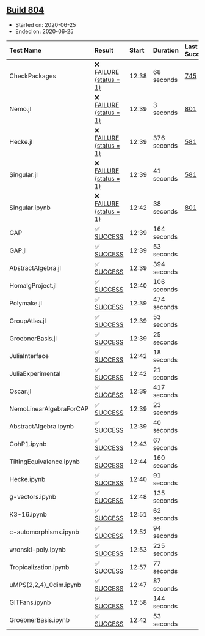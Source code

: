 ## [Build 804](https://oscarci.mathematik.uni-kl.de/job/oscar-julia-1.4/804/)

* Started on: 2020-06-25
* Ended on: 2020-06-25

| Test Name    | Result | Start | Duration | Last Success | First Failure |
|:-------------|:-------|:------|:---------|:-------------|:--------------|
| CheckPackages | ❌ [FAILURE (status = 1)](https://oscarci.mathematik.uni-kl.de/job/oscar-julia-1.4/804/artifact/logs/build-804/CheckPackages.log) | 12:38 | 68 seconds | [745](https://oscarci.mathematik.uni-kl.de/job/oscar-julia-1.4/745/) | [746](https://oscarci.mathematik.uni-kl.de/job/oscar-julia-1.4/746/) |
| Nemo.jl | ❌ [FAILURE (status = 1)](https://oscarci.mathematik.uni-kl.de/job/oscar-julia-1.4/804/artifact/logs/build-804/Nemo.jl.log) | 12:39 | 3 seconds | [801](https://oscarci.mathematik.uni-kl.de/job/oscar-julia-1.4/801/) | [802](https://oscarci.mathematik.uni-kl.de/job/oscar-julia-1.4/802/) |
| Hecke.jl | ❌ [FAILURE (status = 1)](https://oscarci.mathematik.uni-kl.de/job/oscar-julia-1.4/804/artifact/logs/build-804/Hecke.jl.log) | 12:39 | 376 seconds | [581](https://oscarci.mathematik.uni-kl.de/job/oscar-julia-1.4/581/) | [582](https://oscarci.mathematik.uni-kl.de/job/oscar-julia-1.4/582/) |
| Singular.jl | ❌ [FAILURE (status = 1)](https://oscarci.mathematik.uni-kl.de/job/oscar-julia-1.4/804/artifact/logs/build-804/Singular.jl.log) | 12:39 | 41 seconds | [581](https://oscarci.mathematik.uni-kl.de/job/oscar-julia-1.4/581/) | [582](https://oscarci.mathematik.uni-kl.de/job/oscar-julia-1.4/582/) |
| Singular.ipynb | ❌ [FAILURE (status = 1)](https://oscarci.mathematik.uni-kl.de/job/oscar-julia-1.4/804/artifact/logs/build-804/Singular.ipynb.log) | 12:42 | 38 seconds | [801](https://oscarci.mathematik.uni-kl.de/job/oscar-julia-1.4/801/) | [802](https://oscarci.mathematik.uni-kl.de/job/oscar-julia-1.4/802/) |
| GAP | ✅ [SUCCESS](https://oscarci.mathematik.uni-kl.de/job/oscar-julia-1.4/804/artifact/logs/build-804/GAP.log) | 12:39 | 164 seconds |  |  |
| GAP.jl | ✅ [SUCCESS](https://oscarci.mathematik.uni-kl.de/job/oscar-julia-1.4/804/artifact/logs/build-804/GAP.jl.log) | 12:39 | 53 seconds |  |  |
| AbstractAlgebra.jl | ✅ [SUCCESS](https://oscarci.mathematik.uni-kl.de/job/oscar-julia-1.4/804/artifact/logs/build-804/AbstractAlgebra.jl.log) | 12:39 | 394 seconds |  |  |
| HomalgProject.jl | ✅ [SUCCESS](https://oscarci.mathematik.uni-kl.de/job/oscar-julia-1.4/804/artifact/logs/build-804/HomalgProject.jl.log) | 12:40 | 106 seconds |  |  |
| Polymake.jl | ✅ [SUCCESS](https://oscarci.mathematik.uni-kl.de/job/oscar-julia-1.4/804/artifact/logs/build-804/Polymake.jl.log) | 12:39 | 474 seconds |  |  |
| GroupAtlas.jl | ✅ [SUCCESS](https://oscarci.mathematik.uni-kl.de/job/oscar-julia-1.4/804/artifact/logs/build-804/GroupAtlas.jl.log) | 12:39 | 53 seconds |  |  |
| GroebnerBasis.jl | ✅ [SUCCESS](https://oscarci.mathematik.uni-kl.de/job/oscar-julia-1.4/804/artifact/logs/build-804/GroebnerBasis.jl.log) | 12:39 | 25 seconds |  |  |
| JuliaInterface | ✅ [SUCCESS](https://oscarci.mathematik.uni-kl.de/job/oscar-julia-1.4/804/artifact/logs/build-804/JuliaInterface.log) | 12:42 | 18 seconds |  |  |
| JuliaExperimental | ✅ [SUCCESS](https://oscarci.mathematik.uni-kl.de/job/oscar-julia-1.4/804/artifact/logs/build-804/JuliaExperimental.log) | 12:42 | 21 seconds |  |  |
| Oscar.jl | ✅ [SUCCESS](https://oscarci.mathematik.uni-kl.de/job/oscar-julia-1.4/804/artifact/logs/build-804/Oscar.jl.log) | 12:39 | 417 seconds |  |  |
| NemoLinearAlgebraForCAP | ✅ [SUCCESS](https://oscarci.mathematik.uni-kl.de/job/oscar-julia-1.4/804/artifact/logs/build-804/NemoLinearAlgebraForCAP.log) | 12:39 | 23 seconds |  |  |
| AbstractAlgebra.ipynb | ✅ [SUCCESS](https://oscarci.mathematik.uni-kl.de/job/oscar-julia-1.4/804/artifact/logs/build-804/AbstractAlgebra.ipynb.log) | 12:39 | 40 seconds |  |  |
| CohP1.ipynb | ✅ [SUCCESS](https://oscarci.mathematik.uni-kl.de/job/oscar-julia-1.4/804/artifact/logs/build-804/CohP1.ipynb.log) | 12:43 | 67 seconds |  |  |
| TiltingEquivalence.ipynb | ✅ [SUCCESS](https://oscarci.mathematik.uni-kl.de/job/oscar-julia-1.4/804/artifact/logs/build-804/TiltingEquivalence.ipynb.log) | 12:44 | 160 seconds |  |  |
| Hecke.ipynb | ✅ [SUCCESS](https://oscarci.mathematik.uni-kl.de/job/oscar-julia-1.4/804/artifact/logs/build-804/Hecke.ipynb.log) | 12:40 | 91 seconds |  |  |
| g-vectors.ipynb | ✅ [SUCCESS](https://oscarci.mathematik.uni-kl.de/job/oscar-julia-1.4/804/artifact/logs/build-804/g-vectors.ipynb.log) | 12:48 | 135 seconds |  |  |
| K3-16.ipynb | ✅ [SUCCESS](https://oscarci.mathematik.uni-kl.de/job/oscar-julia-1.4/804/artifact/logs/build-804/K3-16.ipynb.log) | 12:51 | 62 seconds |  |  |
| c-automorphisms.ipynb | ✅ [SUCCESS](https://oscarci.mathematik.uni-kl.de/job/oscar-julia-1.4/804/artifact/logs/build-804/c-automorphisms.ipynb.log) | 12:52 | 94 seconds |  |  |
| wronski-poly.ipynb | ✅ [SUCCESS](https://oscarci.mathematik.uni-kl.de/job/oscar-julia-1.4/804/artifact/logs/build-804/wronski-poly.ipynb.log) | 12:53 | 225 seconds |  |  |
| Tropicalization.ipynb | ✅ [SUCCESS](https://oscarci.mathematik.uni-kl.de/job/oscar-julia-1.4/804/artifact/logs/build-804/Tropicalization.ipynb.log) | 12:57 | 77 seconds |  |  |
| uMPS(2,2,4)_0dim.ipynb | ✅ [SUCCESS](https://oscarci.mathematik.uni-kl.de/job/oscar-julia-1.4/804/artifact/logs/build-804/uMPS-2-2-4-_0dim.ipynb.log) | 12:47 | 87 seconds |  |  |
| GITFans.ipynb | ✅ [SUCCESS](https://oscarci.mathematik.uni-kl.de/job/oscar-julia-1.4/804/artifact/logs/build-804/GITFans.ipynb.log) | 12:58 | 144 seconds |  |  |
| GroebnerBasis.ipynb | ✅ [SUCCESS](https://oscarci.mathematik.uni-kl.de/job/oscar-julia-1.4/804/artifact/logs/build-804/GroebnerBasis.ipynb.log) | 12:42 | 53 seconds |  |  |
